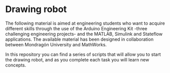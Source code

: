 # Drawing robot

The following material is aimed at engineering students who want to acquire
different skills through the use of the Arduino Engineering Kit -three
challenging engineering projects- and the MATLAB, Simulink and Stateflow
applications. The available material has been designed in collaboration between
Mondragón University and MathWorks.

In this repository you can find a series of scripts that will allow you to start
the drawing robot, and as you complete each task you will learn new concepts.

